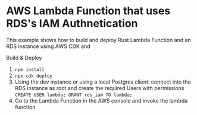 # AWS Lambda Function that uses RDS's IAM Authnetication 
This example shows how to build and deploy Rust Lambda Function and an RDS instance using AWS CDK and 

Build & Deploy
1. `npm install`
1. `npx cdk deploy`
1. Using the dev instance or using a local Postgres client: connect into the RDS instance as root and create the required Users with permissions `CREATE USER lambda; GRANT rds_iam TO lambda;`
1. Go to the Lambda Function in the AWS console and invoke the lambda function